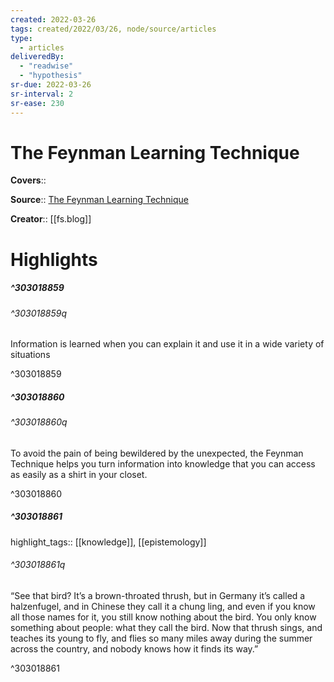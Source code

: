 ```yaml
---
created: 2022-03-26
tags: created/2022/03/26, node/source/articles
type: 
  - articles
deliveredBy: 
  - "readwise"
  - "hypothesis"
sr-due: 2022-03-26
sr-interval: 2
sr-ease: 230
---
```

# The Feynman Learning Technique

**Covers**:: 

**Source**:: [The Feynman Learning Technique](https://fs.blog/feynman-learning-technique/)

**Creator**:: [[fs.blog]]

# Highlights
##### ^303018859



###### ^303018859q

Information is learned when you can explain it and use it in a wide variety of situations 

^303018859

##### ^303018860



###### ^303018860q

To avoid the pain of being bewildered by the unexpected, the Feynman Technique helps you turn information into knowledge that you can access as easily as a shirt in your closet. 

^303018860

##### ^303018861

highlight_tags:: [[knowledge]], [[epistemology]]   

###### ^303018861q

“See that bird? It’s a brown-throated thrush, but in Germany it’s called a halzenfugel, and in Chinese they call it a chung ling, and even if you know all those names for it, you still know nothing about the bird. You only know something about people: what they call the bird. Now that thrush sings, and teaches its young to fly, and flies so many miles away during the summer across the country, and nobody knows how it finds its way.” 

^303018861

